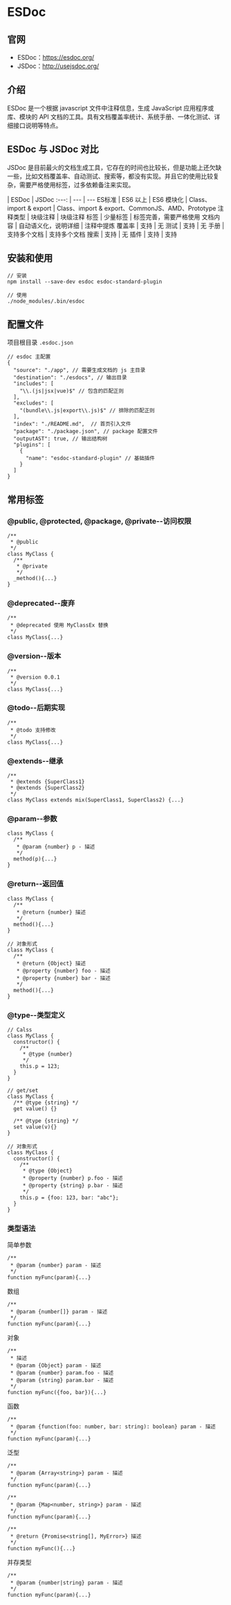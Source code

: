 # ESDoc

## 官网

- ESDoc：https://esdoc.org/
- JSDoc：http://usejsdoc.org/

## 介绍

ESDoc 是一个根据 javascript 文件中注释信息，生成 JavaScript 应用程序或库、模块的 API 文档的工具。具有文档覆盖率统计、系统手册、一体化测试、详细接口说明等特点。

## ESDoc 与 JSDoc 对比

JSDoc 是目前最火的文档生成工具，它存在的时间也比较长，但是功能上还欠缺一些，比如文档覆盖率、自动测试、搜索等，都没有实现。并且它的使用比较复杂，需要严格使用标签，过多依赖备注来实现。

 | ESDoc | JSDoc
:---: | --- | ---
ES标准 | ES6 以上 | ES6
模块化 | Class、import & export | Class、import & export、CommonJS、AMD、Prototype
注释类型 | 块级注释 | 块级注释
标签 | 少量标签 | 标签完善，需要严格使用
文档内容 | 自动语义化，说明详细 | 注释中提炼
覆盖率 | 支持 | 无
测试 | 支持 | 无
手册 | 支持多个文档 | 支持多个文档
搜索 | 支持 | 无
插件 | 支持 | 支持

## 安装和使用

```
// 安装
npm install --save-dev esdoc esdoc-standard-plugin

// 使用
./node_modules/.bin/esdoc
```

## 配置文件

项目根目录 `.esdoc.json`

```
// esdoc 主配置
{
  "source": "./app", // 需要生成文档的 js 主目录
  "destination": "./esdocs", // 输出目录
  "includes": [
    "\\.(js|jsx|vue)$" // 包含的匹配正则
  ],
  "excludes": [
    "(bundle\\.js|export\\.js)$" // 排除的匹配正则
  ],
  "index": "./README.md",  // 首页引入文件
  "package": "./package.json", // package 配置文件
  "outputAST": true, // 输出结构树
  "plugins": [
    {
      "name": "esdoc-standard-plugin" // 基础插件
    }
  ]
}
```

## 常用标签

### @public, @protected, @package, @private--访问权限

```
/**
 * @public
 */
class MyClass {
  /**
   * @private
   */
  _method(){...}
}
```

### @deprecated--废弃

```
/**
 * @deprecated 使用 MyClassEx 替换
 */
class MyClass{...}
```

### @version--版本

```
/**
 * @version 0.0.1
 */
class MyClass{...}
```

### @todo--后期实现

```
/**
 * @todo 支持修改
 */
class MyClass{...}
```

### @extends--继承

```
/**
 * @extends {SuperClass1}
 * @extends {SuperClass2}
 */
class MyClass extends mix(SuperClass1, SuperClass2) {...}
```

### @param--参数

```
class MyClass {
  /**
   * @param {number} p - 描述
   */
  method(p){...}
}
```

### @return--返回值

```
class MyClass {
  /**
   * @return {number} 描述
   */
  method(){...}
}

// 对象形式
class MyClass {
  /**
   * @return {Object} 描述
   * @property {number} foo - 描述
   * @property {number} bar - 描述
   */
  method(){...}
}
```

### @type--类型定义

```
// Calss
class MyClass {
  constructor() {
    /**
     * @type {number}
     */
    this.p = 123;
  }
}

// get/set
class MyClass {
  /** @type {string} */
  get value() {}

  /** @type {string} */
  set value(v){}
}

// 对象形式
class MyClass {
  constructor() {
    /**
     * @type {Object}
     * @property {number} p.foo - 描述
     * @property {string} p.bar - 描述
     */
    this.p = {foo: 123, bar: "abc"};
  }
}
```

### 类型语法

简单参数

```
/**
 * @param {number} param - 描述
 */
function myFunc(param){...}
```

数组

```
/**
 * @param {number[]} param - 描述
 */
function myFunc(param){...}
```

对象

```
/**
 * 描述
 * @param {Object} param - 描述
 * @param {number} param.foo - 描述
 * @param {string} param.bar - 描述
 */
function myFunc({foo, bar}){...}
```

函数

```
/**
 * @param {function(foo: number, bar: string): boolean} param - 描述
 */
function myFunc(param){...}
```

泛型

```
/**
 * @param {Array<string>} param - 描述
 */
function myFunc(param){...}

/**
 * @param {Map<number, string>} param - 描述
 */
function myFunc(param){...}

/**
 * @return {Promise<string[], MyError>} 描述
 */
function myFunc(){...}
```

并存类型

```
/**
 * @param {number|string} param - 描述
 */
function myFunc(param){...}
```

